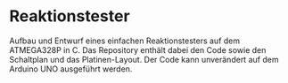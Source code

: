 # Reaktionstester
Aufbau und Entwurf eines einfachen Reaktionstesters auf dem ATMEGA328P in C. Das Repository enthält dabei den Code sowie den Schaltplan und das Platinen-Layout. Der Code kann unverändert auf dem Arduino UNO ausgeführt werden.
